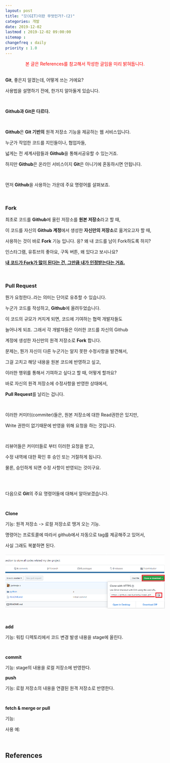 ```yaml
---
layout: post
title: "깃(GIT)이란 무엇인가?-(2)"
categories: 개발
date: 2019-12-02
lastmod : 2019-12-02 09:00:00
sitemap :
changefreq : daily
priority : 1.0
---
```


<center><span style="color:red">본 글은 References를 참고해서 작성한 글임을 미리 밝혀둡니다.</span></center>
<br>

**Git**, 좋은지 알겠는데, 어떻게 쓰는 거에요?

사용법을 설명하기 전에, 한가지 알아둘게 있습니다. 

<br>

**Github과 Git은 다르다.**

<br>

**Github**은 **Git 기반의** 원격 저장소 기능을 제공하는 웹 서비스입니다. 

누군가 작업한 코드를 지인들이나, 협업자들, 

넓게는 전 세계사람들과 **Github**을 통해서공유할 수 있는거죠. 

하지만 **Github**은 온라인 서비스이지 **Git**은 아니기에 혼동하시면 안됩니다. 

<br>

먼저 **Github**을 사용하는 가운데 주요 명령어를 살펴보죠. 

<br>

### Fork

최초로 코드를 **Github**에 올린 저장소를 **원본 저장소**라고 할 때, 

이 코드를 자신의 **Github 계정**에서 생성한 **자신만의 저장소**로 옮겨오고자 할 때, 

사용하는 것이 바로 **Fork** 기능 입니다. 응? 왜 내 코드를 남이 Fork하도록 하지?

인스타그램, 유튜브의 좋아요, 구독 버튼, 왜 있다고 보시나요?

<u>**내 코드가 Fork가 많이 된다는 건, 그만큼 내가 인정받는다는 거죠.**</u>

<br>

### Pull Request

뭔가 요청한다..라는 의미는 단어로 유추할 수 있습니다. 

누군가 코드를 작성하고, **Github**에 올려두었습니다. 

이 코드의 규모가 커지게 되면, 코드에 기여하는 협력 개발자들도

늘어나게 되죠. 그래서 각 개발자들은 이러한 코드를 자신의 Github

계정에 생성한 자신만의 원격 저장소로 **Fork** 합니다. 

문제는, 뭔가 자신이 다른 누군가는 알지 못한 수정사항을 발견해서, 

그걸 고치고 해당 내용을 원본 코드에 반영하고 싶고, 

이러한 행위를 통해서 기여하고 싶다고 할 때, 어떻게 할까요?

바로 자신의 원격 저장소에 수정사항을 반영한 상태에서, 

**Pull Request**를 날리는 겁니다. 

<br>

이러한 커미터(commiter)들은, 원본 저장소에 대한 Read권한은 있지만, 

Write 권한이 없기때문에 반영을 위해 요청을 하는 것입니다. 

<br>

리뷰어들은 커미터들로 부터 이러한 요청을 받고,

수정 내역에 대한 확인 후 승인 또는 거절하게 됩니다. 

물론, 승인하게 되면 수정 사항이 반영되는 것이구요. 

<br>

<br>

다음으로 **Git**의 주요 명령어들에 대해서 알아보겠습니다. 

<br>

**Clone** 

기능: 원격 저장소 -> 로컬 저장소로 땡겨 오는 기능. 

명령어는 프로토콜에 따라서 github에서 자동으로 tag를 제공해주고 있어서, 

사실 그래도 복붙하면 된다. 

![image](/assets/img/github_clone.png)

<br>

**add**

기능: 워킹 디렉토리에서 코드 변경 발생 내용을 stage에 올린다.

<br>

**commit** 

기능: stage의 내용을 로컬 저장소에 반영한다. 



**push** 

기능: 로컬 저장소의 내용을 연결된 원격 저장소로 반영한다.

<br>

**fetch & merge or pull**

기능:

사용 예:

<br>



## References

[1]: https://medium.com/@nsh235482/git-%EC%8B%A0%EC%9E%85%EA%B0%9C%EB%B0%9C%EC%9E%90%EC%9D%98-git-%EC%82%AC%EC%9A%A9%EA%B8%B0-1-%EA%B8%B0%EB%B3%B8-%EA%B5%AC%EC%A1%B0-%EC%9D%B4%ED%95%B4%ED%95%98%EA%B8%B0-728c64824ebe	"GIT 기본 구조 이해하기"

[2]: http://blog.outsider.ne.kr/865